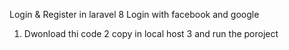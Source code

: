 Login & Register in laravel 8
Login with facebook and google

1. Dwonload thi code 
2 copy in local host 
3 and run the poroject
